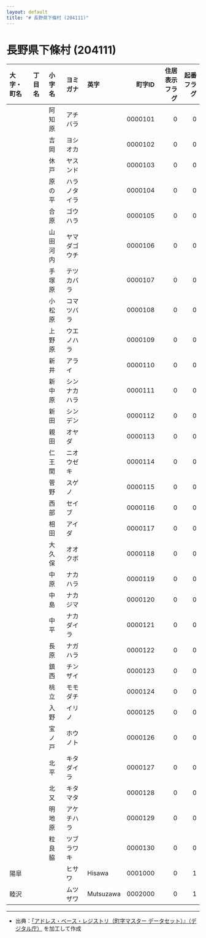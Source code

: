 ```yaml
---
layout: default
title: "# 長野県下條村 (204111)"
---
```


# 長野県下條村 (204111)

| 大字・町名 | 丁目名 | 小字名 | ヨミガナ | 英字 | 町字ID | 住居表示フラグ | 起番フラグ |
|:--------|:------|:------|:-----------------|:---------------------|--------:|----------:|--------:|
|  |  | 阿知原 | アチバラ |  | 0000101 | 0 | 0 |
|  |  | 吉岡 | ヨシオカ |  | 0000102 | 0 | 0 |
|  |  | 休戸 | ヤスンド |  | 0000103 | 0 | 0 |
|  |  | 原の平 | ハラノタイラ |  | 0000104 | 0 | 0 |
|  |  | 合原 | ゴウハラ |  | 0000105 | 0 | 0 |
|  |  | 山田河内 | ヤマダゴウチ |  | 0000106 | 0 | 0 |
|  |  | 手塚原 | テツカバラ |  | 0000107 | 0 | 0 |
|  |  | 小松原 | コマツバラ |  | 0000108 | 0 | 0 |
|  |  | 上野原 | ウエノハラ |  | 0000109 | 0 | 0 |
|  |  | 新井 | アライ |  | 0000110 | 0 | 0 |
|  |  | 新中原 | シンナカハラ |  | 0000111 | 0 | 0 |
|  |  | 新田 | シンデン |  | 0000112 | 0 | 0 |
|  |  | 親田 | オヤダ |  | 0000113 | 0 | 0 |
|  |  | 仁王関 | ニオウゼキ |  | 0000114 | 0 | 0 |
|  |  | 菅野 | スゲノ |  | 0000115 | 0 | 0 |
|  |  | 西部 | セイブ |  | 0000116 | 0 | 0 |
|  |  | 相田 | アイダ |  | 0000117 | 0 | 0 |
|  |  | 大久保 | オオクボ |  | 0000118 | 0 | 0 |
|  |  | 中原 | ナカハラ |  | 0000119 | 0 | 0 |
|  |  | 中島 | ナカジマ |  | 0000120 | 0 | 0 |
|  |  | 中平 | ナカダイラ |  | 0000121 | 0 | 0 |
|  |  | 長原 | ナガハラ |  | 0000122 | 0 | 0 |
|  |  | 鎮西 | チンザイ |  | 0000123 | 0 | 0 |
|  |  | 桃立 | モモダチ |  | 0000124 | 0 | 0 |
|  |  | 入野 | イリノ |  | 0000125 | 0 | 0 |
|  |  | 宝ノ戸 | ホウノト |  | 0000126 | 0 | 0 |
|  |  | 北平 | キタダイラ |  | 0000127 | 0 | 0 |
|  |  | 北又 | キタマタ |  | 0000128 | 0 | 0 |
|  |  | 明地原 | アケチハラ |  | 0000129 | 0 | 0 |
|  |  | 粒良脇 | ツブラワキ |  | 0000130 | 0 | 0 |
| 陽皐 |  |  | ヒサワ | Hisawa | 0001000 | 0 | 1 |
| 睦沢 |  |  | ムツザワ | Mutsuzawa | 0002000 | 0 | 1 |

---

- 出典：[「アドレス・ベース・レジストリ（町字マスター データセット）』（デジタル庁）](https://www.digital.go.jp/policies/base_registry_address/) を加工して作成